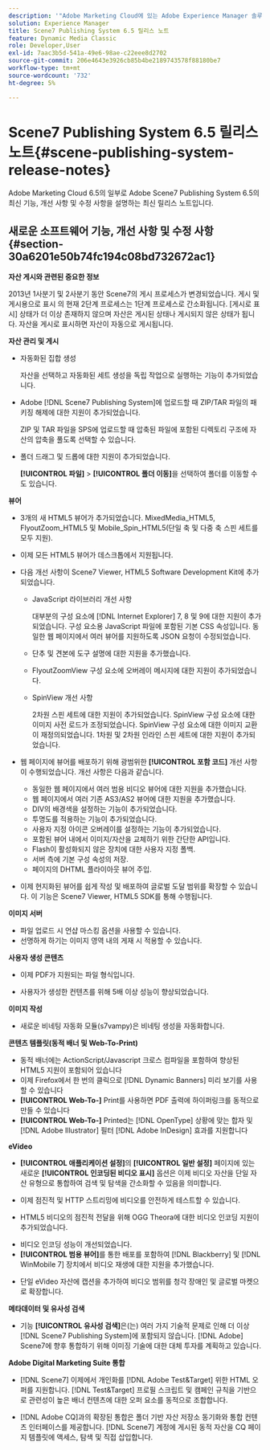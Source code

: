 ```yaml
---
description: '"Adobe Marketing Cloud에 있는 Adobe Experience Manager 솔루션의 일부인 Adobe Scene7 Publishing System 6.5의 최신 기능, 개선 사항 및 수정 사항을 설명하는 최신 릴리스 노트입니다."'
solution: Experience Manager
title: Scene7 Publishing System 6.5 릴리스 노트
feature: Dynamic Media Classic
role: Developer,User
exl-id: 7aac3b5d-541a-49e6-98ae-c22eee8d2702
source-git-commit: 206e4643e3926cb85b4be2189743578f88180be7
workflow-type: tm+mt
source-wordcount: '732'
ht-degree: 5%

---
```


# Scene7 Publishing System 6.5 릴리스 노트{#scene-publishing-system-release-notes}

Adobe Marketing Cloud 6.5의 일부로 Adobe Scene7 Publishing System 6.5의 최신 기능, 개선 사항 및 수정 사항을 설명하는 최신 릴리스 노트입니다.

## 새로운 소프트웨어 기능, 개선 사항 및 수정 사항 {#section-30a6201e50b74fc194c08bd732672ac1}

**자산 게시와 관련된 중요한 정보**

2013년 1사분기 및 2사분기 동안 Scene7의 게시 프로세스가 변경되었습니다. 게시 및 게시용으로 표시 의 현재 2단계 프로세스는 1단계 프로세스로 간소화됩니다. [게시로 표시] 상태가 더 이상 존재하지 않으며 자산은 게시된 상태나 게시되지 않은 상태가 됩니다. 자산을 게시로 표시하면 자산이 자동으로 게시됩니다. 

**자산 관리 및 게시**

* 자동화된 집합 생성

   자산을 선택하고 자동화된 세트 생성을 독립 작업으로 실행하는 기능이 추가되었습니다.
* Adobe [!DNL Scene7 Publishing System]에 업로드할 때 ZIP/TAR 파일의 패키징 해제에 대한 지원이 추가되었습니다.

   ZIP 및 TAR 파일을 SPS에 업로드할 때 압축된 파일에 포함된 디렉토리 구조에 자산의 압축을 풀도록 선택할 수 있습니다.

* 폴더 드래그 및 드롭에 대한 지원이 추가되었습니다.

   **[!UICONTROL 파일]** > **[!UICONTROL 폴더 이동]**&#x200B;을 선택하여 폴더를 이동할 수도 있습니다.

**뷰어**

* 3개의 새 HTML5 뷰어가 추가되었습니다. MixedMedia_HTML5, FlyoutZoom_HTML5 및 Mobile_Spin_HTML5(단일 축 및 다중 축 스핀 세트를 모두 지원).

<!-- 
  [More information](http://help.adobe.com/en_US/scene7/using/WS6E593DEA-7D81-4cd6-84B0-85E8BB274176.html#WS1c46793299cf21d77e926d1613177f0a020-8000.html).  -->
* 이제 모든 HTML5 뷰어가 데스크톱에서 지원됩니다.

<!--   [More information](http://help.adobe.com/en_US/scene7/using/WS6E593DEA-7D81-4cd6-84B0-85E8BB274176.html#WS1c46793299cf21d77e926d1613177f0a020-8000.html). -->
* 다음 개선 사항이 Scene7 Viewer, HTML5 Software Development Kit에 추가되었습니다.

   * JavaScript 라이브러리 개선 사항

      대부분의 구성 요소에 [!DNL Internet Explorer] 7, 8 및 9에 대한 지원이 추가되었습니다. 구성 요소용 JavaScript 파일에 포함된 기본 CSS 속성입니다. 동일한 웹 페이지에서 여러 뷰어를 지원하도록 JSON 요청이 수정되었습니다.

   * 단추 및 견본에 도구 설명에 대한 지원을 추가했습니다.
   * FlyoutZoomView 구성 요소에 오버레이 메시지에 대한 지원이 추가되었습니다.
   * SpinView 개선 사항

      2차원 스핀 세트에 대한 지원이 추가되었습니다. SpinView 구성 요소에 대한 이미지 사전 로드가 조정되었습니다. SpinView 구성 요소에 대한 이미지 교환이 재정의되었습니다. 1차원 및 2차원 인라인 스핀 세트에 대한 지원이 추가되었습니다.

* 웹 페이지에 뷰어를 배포하기 위해 광범위한 **[!UICONTROL 포함 코드]** 개선 사항이 수행되었습니다. 개선 사항은 다음과 같습니다.

   * 동일한 웹 페이지에서 여러 범용 비디오 뷰어에 대한 지원을 추가했습니다.
   * 웹 페이지에서 여러 기존 AS3/AS2 뷰어에 대한 지원을 추가했습니다.
   * DIV의 배경색을 설정하는 기능이 추가되었습니다.
   * 투명도를 적용하는 기능이 추가되었습니다.
   * 사용자 지정 아이콘 오버레이를 설정하는 기능이 추가되었습니다.
   * 포함된 뷰어 내에서 이미지/자산을 교체하기 위한 간단한 API입니다.
   * Flash이 활성화되지 않은 장치에 대한 사용자 지정 폴백.
   * 서버 측에 기본 구성 속성의 저장.
   * 페이지의 DHTML 플라이아웃 뷰어 주입.

* 이제 현지화된 뷰어를 쉽게 작성 및 배포하여 글로벌 도달 범위를 확장할 수 있습니다. 이 기능은 Scene7 Viewer, HTML5 SDK를 통해 수행됩니다.

**이미지 서버**

* 파일 업로드 시 언샵 마스킹 옵션을 사용할 수 있습니다.
* 선명하게 하기는 이미지 영역 내의 게재 시 적용할 수 있습니다.

**사용자 생성 콘텐츠**

* 이제 PDF가 지원되는 파일 형식입니다.

<!--   [More information](http://help.adobe.com/en_US/scene7/using/WSe8b0455615e2dc47-2df907a712f31201b35-8000.html).  -->
* 사용자가 생성한 컨텐츠를 위해 5배 이상 성능이 향상되었습니다.

**이미지 작성**

* 새로운 비네팅 자동화 모듈(s7vampy)은 비네팅 생성을 자동화합니다.

**콘텐츠 템플릿(동적 배너 및 Web-To-Print)**

* 동적 배너에는 ActionScript/Javascript 크로스 컴파일을 포함하여 향상된 HTML5 지원이 포함되어 있습니다
* 이제 Firefox에서 한 번의 클릭으로 [!DNL Dynamic Banners] 미리 보기를 사용할 수 있습니다
* **[!UICONTROL Web-To-]** Print를 사용하면 PDF 출력에 하이퍼링크를 동적으로 만들 수 있습니다
* **[!UICONTROL Web-To-]** Printed는  [!DNL OpenType] 상황에 맞는 합자 및  [!DNL Adobe Illustrator] 필터  [!DNL Adobe InDesign] 효과를 지원합니다

**eVideo**

* **[!UICONTROL 애플리케이션 설정]**&#x200B;의 **[!UICONTROL 일반 설정]** 페이지에 있는 새로운 **[!UICONTROL 인코딩된 비디오 표시]** 옵션은 이제 비디오 자산을 단일 자산 유형으로 통합하여 검색 및 탐색을 간소화할 수 있음을 의미합니다.

<!--   [More information](http://help.adobe.com/en_US/scene7/using/WSCCBA9D3A-06A3-4f29-AF6B-36CBB2A655F1.html).  -->

* 이제 점진적 및 HTTP 스트리밍에 비디오를 안전하게 테스트할 수 있습니다.

<!--   [More information](http://help.adobe.com/en_US/scene7/using/WSd968ca97bf01df72-5efde3a123268dd80f5-8000.html). -->
* HTML5 비디오의 점진적 전달을 위해 OGG Theora에 대한 비디오 인코딩 지원이 추가되었습니다.

<!--   [More information](http://help.adobe.com/en_US/scene7/using/WSE86ACF2B-BD50-4c48-A1D7-9CD4405B62D0.html#WS1c46793299cf21d7-39fae9c1131ba8968f7-7fff.html). -->
* 비디오 인코딩 성능이 개선되었습니다.
* **[!UICONTROL 범용 뷰어]**&#x200B;를 통한 배포를 포함하여 [!DNL Blackberry] 및 [!DNL WinMobile 7] 장치에서 비디오 재생에 대한 지원을 추가했습니다.

<!--   [More information](http://help.adobe.com/en_US/scene7/using/WS6E593DEA-7D81-4cd6-84B0-85E8BB274176.html#WS1c46793299cf21d77e926d1613177f0a020-8000.html) or the [eVideo chapter](http://help.adobe.com/en_US/scene7/using/WS53492AE1-6029-45d8-BF80-F4B5CF33EB08.html). -->

* 단일 eVideo 자산에 캡션을 추가하여 비디오 범위를 청각 장애인 및 글로벌 마켓으로 확장합니다.

<!--   See [More information](http://help.adobe.com/en_US/scene7/using/WS98ca2e6790647c06-6f6f53e137b959f094-8000.html). -->

**메타데이터 및 유사성 검색**

* 기능 **[!UICONTROL 유사성 검색]**&#x200B;은(는) 여러 가지 기술적 문제로 인해 더 이상 [!DNL Scene7 Publishing System]에 포함되지 않습니다. [!DNL Adobe] Scene7에 향후 통합하기 위해 이미징 기술에 대한 대체 투자를 계획하고 있습니다.

**Adobe Digital Marketing Suite 통합**

* [!DNL Scene7] 이제에서 개인화를  [!DNL Adobe Test&Target] 위한 HTML 오퍼를 지원합니다. [!DNL Test&Target] 프로필 스크립트 및 캠페인 규칙을 기반으로 관련성이 높은 배너 컨텐츠에 대한 오퍼 요소를 동적으로 조합합니다.

* [!DNL Adobe CQ]과의 확장된 통합은 폴더 기반 자산 저장소 동기화와 통합 컨텐츠 인터페이스를 제공합니다. [!DNL Scene7] 계정에 게시된 동적 자산을 CQ 페이지 템플릿에 액세스, 탐색 및 직접 삽입합니다.
